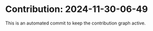 # Contribution: 2024-11-30-06-49
This is an automated commit to keep the contribution graph active.
